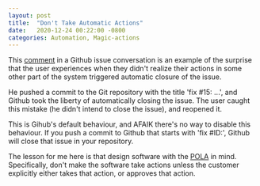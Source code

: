 ```yaml
---
layout: post
title:  "Don't Take Automatic Actions"
date:   2020-12-24 00:22:00 -0800
categories: Automation, Magic-actions
---
```


This [comment][] in a Github issue conversation is an example of the surprise
that the user experiences when they didn't realize their actions in some other
part of the system triggered automatic closure of the issue.

He pushed a commit to the Git repository with the title 'fix #15: ...', and
Github took the liberty of automatically closing the issue. The user caught this
mistake (he didn't intend to close the issue), and reopened it.

This is Gihub's default behaviour, and AFAIK there's no way to disable this
behaviour. If you push a commit to Github that starts with 'fix #ID:', Github
will close that issue in your repository.

The lesson for me here is that design software with the [POLA][] in mind.
Specifically, don't make the software take actions unless the customer
explicitly either takes that action, or approves that action.

[comment]: https://github.com/13-37-org/infnoise/issues/15#issuecomment-453848323
[POLA]: https://en.wikipedia.org/wiki/Principle_of_least_astonishment


